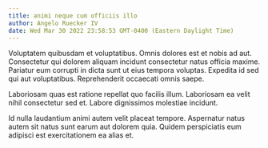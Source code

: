 ```yaml
---
title: animi neque cum officiis illo
author: Angelo Ruecker IV
date: Wed Mar 30 2022 23:58:53 GMT-0400 (Eastern Daylight Time)
---
```

Voluptatem quibusdam et voluptatibus. Omnis dolores est et nobis ad aut. Consectetur qui dolorem aliquam incidunt consectetur natus officia maxime. Pariatur eum corrupti in dicta sunt ut eius tempora voluptas. Expedita id sed qui aut voluptatibus. Reprehenderit occaecati omnis saepe.

 Laboriosam quas est ratione repellat quo facilis illum. Laboriosam ea velit nihil consectetur sed et. Labore dignissimos molestiae incidunt.

 Id nulla laudantium animi autem velit placeat tempore. Aspernatur natus autem sit natus sunt earum aut dolorem quia. Quidem perspiciatis eum adipisci est exercitationem ea alias et.